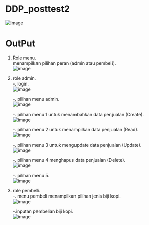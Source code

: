 # DDP_posttest2

![image](https://github.com/Nova-NF/DDP_posttest2/assets/144618201/8c607166-fbd2-4e7b-9948-d33d39e0f855)

# OutPut
1. Role menu.<br>
menampilkan pilihan peran (admin atau pembeli).<br>
   ![image](https://github.com/Nova-NF/DDP_posttest2/assets/144618201/f9b8d895-5812-4dd4-aa8e-43d42ae6553e)

2. role admin.<br>
      -. login.<br>
      ![image](https://github.com/Nova-NF/DDP_posttest2/assets/144618201/6c1ab2f1-778d-4e8f-a37d-aafee8db30a1)
   
      -. pilihan menu admin.<br>
      ![image](https://github.com/Nova-NF/DDP_posttest2/assets/144618201/e3fa7836-0684-44a7-8647-8e1012d1867a)
   
      -. pilihan menu 1 untuk menambahkan data penjualan (Create).<br>
      ![image](https://github.com/Nova-NF/DDP_posttest2/assets/144618201/9e459018-203e-47b1-8555-b0075fdddfce)
   
     -. pilihan menu 2 untuk menampilkan data penjualan (Read).<br>
     ![image](https://github.com/Nova-NF/DDP_posttest2/assets/144618201/a0cba529-d2be-46eb-abe7-a377009f0ff3)
   
     -. pilihan menu 3 untuk mengupdate data penjualan (Update).<br>
     ![image](https://github.com/Nova-NF/DDP_posttest2/assets/144618201/c3646ed5-c99c-4641-a9bb-277d9e23ccab)
   
     -. pilihan menu 4 menghapus data penjualan (Delete).<br>
     ![image](https://github.com/Nova-NF/DDP_posttest2/assets/144618201/68d32e2f-f3e9-42df-bd77-b8fd495bfedb)
   
     -. pilihan menu 5.<br>
     ![image](https://github.com/Nova-NF/DDP_posttest2/assets/144618201/fb5902c8-f885-4dc5-9973-00ad78792825)

  
3. role pembeli.<br>
     -. menu pembeli menampilkan pilihan jenis biji kopi.<br>
         ![image](https://github.com/Nova-NF/DDP_posttest2/assets/144618201/da18e3d4-84b2-4702-bd88-417685c51148)
   
     -.inputan pembelian biji kopi.<br> 
        ![image](https://github.com/Nova-NF/DDP_posttest2/assets/144618201/72a254b3-817b-4dbb-b07b-b34d11098a5b)
